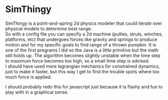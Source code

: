 # SimThingy
SimThingy is a point-and-spring 2d physics modeler that could iterate over physical models to determine best range.  
So with a config file you can specify a 2d machine (pullies, struts, winches, platforms, etc) that undergoes forces like gravity and springs to produce motion and for my specific goals to find range of a thrown pumpkin.
It is one of the first programs I did so the Java is a little primitive but the math still holds up. 
The algorithm becomes slightly unstable when the time step to maximum force becomes too high, so a small time step is advised.  
I should have used more lagrangian mechanics for constrained dynamics, just to make it faster, but this way I get to find the trouble spots where too much force is applied.

I should probably redo this for javascript just because it is flashy and fun to play with in a graphical sense.
